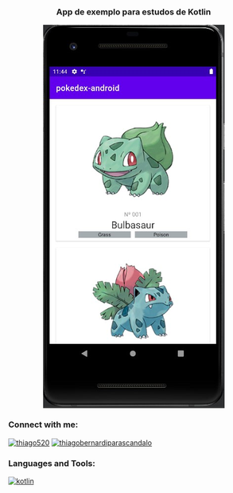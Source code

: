 <h3 align="center">App de exemplo para estudos de Kotlin</h3>

<p align="center">
<img align="center" src="https://github.com/thiago520/pokedex-android/blob/main/imgTela.jpg" />
</p>

<h3 align="left">Connect with me:</h3>
<p align="left">
<a href="https://twitter.com/thiago520" target="blank"><img align="center" src="https://raw.githubusercontent.com/rahuldkjain/github-profile-readme-generator/master/src/images/icons/Social/twitter.svg" alt="thiago520" height="30" width="40" /></a>
<a href="https://linkedin.com/in/thiagobernardiparascandalo" target="blank"><img align="center" src="https://raw.githubusercontent.com/rahuldkjain/github-profile-readme-generator/master/src/images/icons/Social/linked-in-alt.svg" alt="thiagobernardiparascandalo" height="30" width="40" /></a>
</p>

<h3 align="left">Languages and Tools:</h3>
<p align="left"> <a href="https://kotlinlang.org" target="_blank" rel="noreferrer"> <img src="https://www.vectorlogo.zone/logos/kotlinlang/kotlinlang-icon.svg" alt="kotlin" width="40" height="40"/> </a></p>
